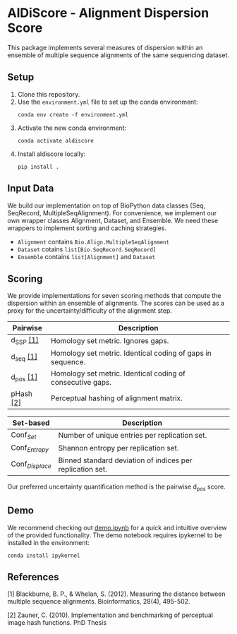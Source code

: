# AlDiScore - Alignment Dispersion Score

This package implements several measures of dispersion within an ensemble of multiple sequence alignments of the same sequencing dataset.

## Setup

1. Clone this repository.
2. Use the `environment.yml` file to set up the conda environment:
   ```shell
   conda env create -f environment.yml
   ```
3. Activate the new conda environment:
   ```shell
   conda activate aldiscore
   ```
4. Install aldiscore locally:
   ```shell
   pip install .
   ```

## Input Data

We build our implementation on top of BioPython data classes (Seq, SeqRecord, MultipleSeqAlignment). For convenience, we implement our own wrapper classes Alignment, Dataset, and Ensemble. We need these wrappers to implement sorting and caching strategies.

- `Alignment` contains `Bio.Align.MultipleSeqAlignment`
- `Dataset` cotains `list[Bio.SeqRecord.SeqRecord]`
- `Ensemble` contains `list[Alignment]` and `Dataset`

## Scoring

We provide implementations for seven scoring methods that compute the dispersion within an ensemble of alignments.
The scores can be used as a proxy for the uncertainty/difficulty of the alignment step.

| Pairwise                          | Description                                                |
| --------------------------------- | ---------------------------------------------------------- |
| $\text{d}_{\text{SSP}}$ [[1]](#1) | Homology set metric. Ignores gaps.                         |
| $\text{d}_{\text{seq}}$ [[1]](#1) | Homology set metric. Identical coding of gaps in sequence. |
| $\text{d}_{\text{pos}}$ [[1]](#1) | Homology set metric. Identical coding of consecutive gaps. |
| pHash [[2]](#2)                   | Perceptual hashing of alignment matrix.                    |

| Set-based                | Description                                               |
| ------------------------ | --------------------------------------------------------- |
| $\text{Conf}_{Set}$      | Number of unique entries per replication set.             |
| $\text{Conf}_{Entropy}$  | Shannon entropy per replication set.                      |
| $\text{Conf}_{Displace}$ | Binned standard deviation of indices per replication set. |

Our preferred uncertainty quantification method is the pairwise $\text{d}_{\text{pos}}$ score.

## Demo

We recommend checking out [demo.ipynb](demo/demo.ipynb) for a quick and intuitive overview of the provided functionality. The demo notebook requires ipykernel to be installed in the environment:

```shell
conda install ipykernel
```

## References

<a id="1">[1]</a>
Blackburne, B. P., & Whelan, S. (2012).
Measuring the distance between multiple sequence alignments.
Bioinformatics, 28(4), 495-502.

<a id="2">[2]</a>
Zauner, C. (2010).
Implementation and benchmarking of perceptual image hash functions.
PhD Thesis
